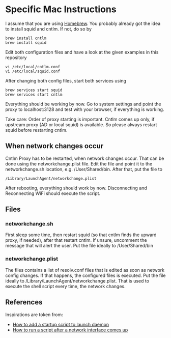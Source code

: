 # Specific Mac Instructions

I assume that you are using [Homebrew](https://formulae.brew.sh/). You probably already got the idea to install squid and cntlm. If not, do so by

    brew install cntlm
    brew install squid

Edit both configuration files and have a look at the given examples in this repository

    vi /etc/local/cntlm.conf
    vi /etc/local/squid.conf

After changing both config files, start both services using

    brew services start squid
    brew services start cntlm

Everything should be working by now. Go to system settings and point the proxy to localhost:3128 and test with your browser, if everything is working.

Take care: Order of proxy starting is important. Cntlm comes up only, if upstream proxy (AD or local squid) is available. So please always restart squid before restarting cntlm.

## When network changes occur

Cntlm Proxy has to be restarted, when network changes occur. That can be done using the networkchange.plist file. Edit the file and point it to the networkchange.sh location, e.g. /User/Shared/bin. After that, put the file to

    /Library/LaunchAgent/networkchange.plist

After rebooting, everything should work by now. Disconnecting and Reconnecting WiFi should execute the script.

## Files

### networkchange.sh

First sleep some time, then restart squid (so that cntlm finds the upward proxy, if needed), after that restart cntlm. If unsure, uncomment the message that will alert the user. Put the file ideally to /User/Shared/bin

### networkchange.plist

The files contains a list of resolv.conf files that is edited as soon as network config changes. If that happens, the configured files is executed. Put the file ideally to /Library/LaunchAgent/networkchange.plist. That is used to execute the shell script every time, the network changes.

## References

Inspirations are token from:

- [How to add a startup script to launch daemon](https://medium.com/@fahimhossain_16989/adding-startup-scripts-to-launch-daemon-on-mac-os-x-sierra-10-12-6-7e0318c74de1)
- [How to run a script after a network interface comes up](https://apple.stackexchange.com/questions/32354/how-do-you-run-a-script-after-a-network-interface-comes-up)